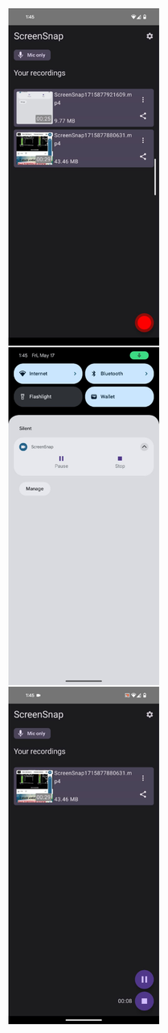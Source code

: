 <img src="screenshots/1.jpeg" width="300px">
<img src="screenshots/2.jpeg" width="300px">
<img src="screenshots/3.jpeg" width="300px">